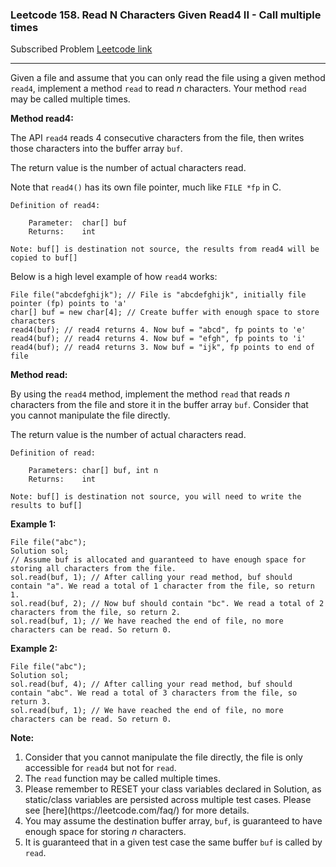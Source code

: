 ### Leetcode 158. Read N Characters Given Read4 II - Call multiple times
Subscribed Problem
[Leetcode link](https://leetcode.com/problems/read-n-characters-given-read4-ii-call-multiple-times/)

---

Given a file and assume that you can only read the file using a given method `read4`, implement a method `read` to read <em>n</em> characters. Your method `read` may be called multiple times.


<strong>Method read4:</strong>

The API `read4` reads 4 consecutive characters from the file, then writes those characters into the buffer array `buf`.

The return value is the number of actual characters read.

Note that `read4()` has its own file pointer, much like `FILE *fp` in C.
```
Definition of read4:

    Parameter:  char[] buf
    Returns:    int

Note: buf[] is destination not source, the results from read4 will be copied to buf[]
```
Below is a high level example of how `read4` works:
```
File file("abcdefghijk"); // File is "abcdefghijk", initially file pointer (fp) points to 'a'
char[] buf = new char[4]; // Create buffer with enough space to store characters
read4(buf); // read4 returns 4. Now buf = "abcd", fp points to 'e'
read4(buf); // read4 returns 4. Now buf = "efgh", fp points to 'i'
read4(buf); // read4 returns 3. Now buf = "ijk", fp points to end of file
```


<strong>Method read:</strong>

By using the `read4` method, implement the method `read` that reads <em>n</em> characters from the file and store it in the buffer array `buf`. Consider that you cannot manipulate the file directly.

The return value is the number of actual characters read.
```
Definition of read:

    Parameters:	char[] buf, int n
    Returns:	int

Note: buf[] is destination not source, you will need to write the results to buf[]
```

<strong>Example 1:</strong>
```
File file("abc");
Solution sol;
// Assume buf is allocated and guaranteed to have enough space for storing all characters from the file.
sol.read(buf, 1); // After calling your read method, buf should contain "a". We read a total of 1 character from the file, so return 1.
sol.read(buf, 2); // Now buf should contain "bc". We read a total of 2 characters from the file, so return 2.
sol.read(buf, 1); // We have reached the end of file, no more characters can be read. So return 0.
```
<strong>Example 2:</strong>
```
File file("abc");
Solution sol;
sol.read(buf, 4); // After calling your read method, buf should contain "abc". We read a total of 3 characters from the file, so return 3.
sol.read(buf, 1); // We have reached the end of file, no more characters can be read. So return 0.
```

<strong>Note:</strong>
<ol>
<li>Consider that you cannot manipulate the file directly, the file is only accessible for <code>read4</code> but not for <code>read</code>.</li>
<li>The <code>read</code> function may be called multiple times.</li>
<li>Please remember to RESET your class variables declared in Solution, as static/class variables are persisted across multiple test cases. Please see [here](https://leetcode.com/faq/) for more details.</li>
<li>You may assume the destination buffer array, <code>buf</code>, is guaranteed to have enough space for storing <em>n</em> characters.</li>
<li>It is guaranteed that in a given test case the same buffer <code>buf</code> is called by <code>read</code>.</li>
</ol>
